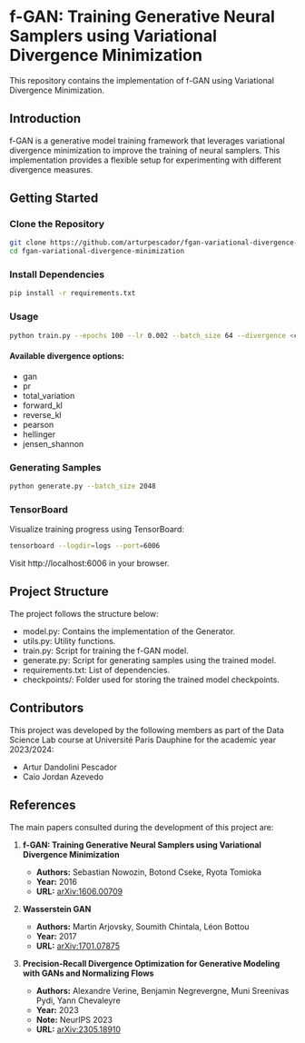 # f-GAN: Training Generative Neural Samplers using Variational Divergence Minimization

This repository contains the implementation of f-GAN using Variational Divergence Minimization.

## Introduction

f-GAN is a generative model training framework that leverages variational divergence minimization to improve the training of neural samplers. This implementation provides a flexible setup for experimenting with different divergence measures.

## Getting Started

### Clone the Repository

```bash
git clone https://github.com/arturpescador/fgan-variational-divergence-minimization.git
cd fgan-variational-divergence-minimization
```

### Install Dependencies

```bash
pip install -r requirements.txt
```

### Usage

```bash
python train.py --epochs 100 --lr 0.002 --batch_size 64 --divergence <choose_divergence> --version <run_name>
```

#### Available divergence options:

- gan
- pr
- total_variation
- forward_kl
- reverse_kl
- pearson
- hellinger
- jensen_shannon


### Generating Samples

```bash
python generate.py --batch_size 2048
```

### TensorBoard

Visualize training progress using TensorBoard:

```bash
tensorboard --logdir=logs --port=6006
```

Visit http://localhost:6006 in your browser.

## Project Structure

The project follows the structure below:

- model.py: Contains the implementation of the Generator.
- utils.py: Utility functions.
- train.py: Script for training the f-GAN model.
- generate.py: Script for generating samples using the trained model.
- requirements.txt: List of dependencies.
- checkpoints/: Folder used for storing the trained model checkpoints.

## Contributors

This project was developed by the following members as part of the Data Science Lab course at Université Paris Dauphine for the academic year 2023/2024:

- Artur Dandolini Pescador
- Caio Jordan Azevedo

## References

The main papers consulted during the development of this project are:

1. **f-GAN: Training Generative Neural Samplers using Variational Divergence Minimization**
   - **Authors:** Sebastian Nowozin, Botond Cseke, Ryota Tomioka
   - **Year:** 2016
   - **URL:** [arXiv:1606.00709](https://doi.org/10.48550/arXiv.1606.00709)

2. **Wasserstein GAN**
   - **Authors:** Martin Arjovsky, Soumith Chintala, Léon Bottou
   - **Year:** 2017
   - **URL:** [arXiv:1701.07875](https://doi.org/10.48550/arXiv.1701.07875)

3. **Precision-Recall Divergence Optimization for Generative Modeling with GANs and Normalizing Flows**
   - **Authors:** Alexandre Verine, Benjamin Negrevergne, Muni Sreenivas Pydi, Yann Chevaleyre
   - **Year:** 2023
   - **Note:** NeurIPS 2023
   - **URL:** [arXiv:2305.18910](https://doi.org/10.48550/arXiv.2305.18910)

